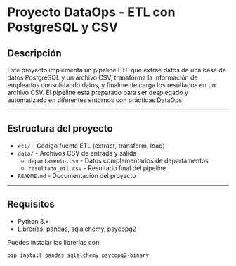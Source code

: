 # Proyecto DataOps - ETL con PostgreSQL y CSV

## Descripción

Este proyecto implementa un pipeline ETL que extrae datos de una base de datos PostgreSQL y un archivo CSV, transforma la información de empleados consolidando datos, y finalmente carga los resultados en un archivo CSV. El pipeline está preparado para ser desplegado y automatizado en diferentes entornos con prácticas DataOps.

---

## Estructura del proyecto

- `etl/` - Código fuente ETL (extract, transform, load)
- `data/` - Archivos CSV de entrada y salida
  - `departamento.csv` - Datos complementarios de departamentos
  - `resultado_etl.csv` - Resultado final del pipeline
- `README.md` - Documentación del proyecto

---

## Requisitos

- Python 3.x
- Librerías: pandas, sqlalchemy, psycopg2

Puedes instalar las librerías con:

```bash
pip install pandas sqlalchemy psycopg2-binary
